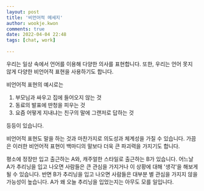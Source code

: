 ```yaml
---  
layout: post  
title: '비언어적 메세지'  
author: wookje.kwon  
comments: true  
date: 2022-04-04 22:48  
tags: [chat, work]  
  
---  
```


우리는 일상 속에서 언어를 이용해 다양한 의사를 표현합니다. 또한, 우리는 언어 못지 않게 다양한 비언어적 표현을 사용하기도 합니다.

비언어적 표현의 예시로는  

1. 부모님과 싸우고 집에 들어오지 않는 것  
2. 동료의 발표에 딴청을 피우는 것  
3. 요즘 어떻게 지내냐는 친구의 말에 그랜저로 답하는 것  

등등이 있습니다.  

비언어적 표현도 말을 하는 것과 마찬가지로 의도성과 체계성을 가질 수 있습니다. 가끔은 이러한 비언어적 표현이 백마디의 말보다 더욱 큰 파괴력을 가지기도 합니다.  

평소에 정장만 입고 출근하는 A와, 캐주얼한 스타일로 출근하는 B가 있습니다. 어느날 A가 추리닝을 입고 나오면 사람들은 큰 관심을 가지거나 이 상황에 대해 '생각'을 해보게 될 수 있습니다. 반면 B가 추리닝을 입고 나오면 사람들은 대부분 별 관심을 가지지 않을 가능성이 높습니다. A가 왜 오늘 추리닝을 입었는지는 아무도 모를 일입니다.  
